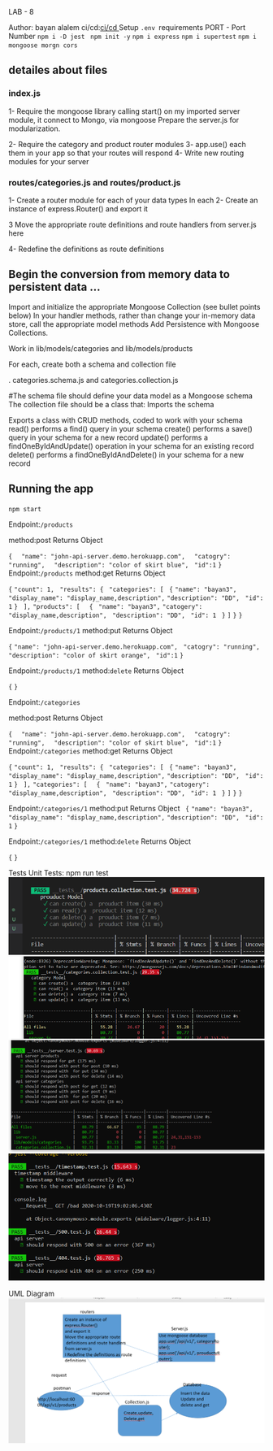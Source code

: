 LAB - 8 


Author: bayan alalem
ci/cd:[ci/cd ](https://github.com/bayan-97/api-server/actions)
Setup
`.env `requirements
PORT - Port Number
`npm i -D jest ` `npm init -y` `npm i express` `npm i supertest` `npm i mongoose morgn cors` 

## detailes about files
### index.js
1- Require the mongoose library
 calling start() on my imported server module, it connect to Mongo, via mongoose
Prepare the server.js for modularization.

2- Require the category and product router modules 
3- app.use() each them in your app so that your routes will respond
4- Write new routing modules for your server

### routes/categories.js and routes/product.js

1- Create a router module for each of your data types
In each
2- Create an instance of express.Router() and export it

3 Move the appropriate route definitions and route handlers from server.js here

4- Redefine the definitions as route definitions 

## Begin the conversion from memory data to persistent data …
Import and initialize the appropriate Mongoose Collection (see bullet points below)
In your handler methods, rather than change your in-memory data store, call the appropriate model methods
Add Persistence with Mongoose Collections.

Work in lib/models/categories and lib/models/products


For each, create both a schema and collection file

. categories.schema.js and categories.collection.js

#The schema file should define your data model as a Mongoose schema
The collection file should be a class that:
Imports the schema

Exports a class with CRUD methods, coded to work with your schema
read() performs a find() query in your schema
create() performs a save() query in your schema for a new record
update() performs a findOneByIdAndUpdate() operation in your schema for an existing record
delete() performs a findOneByIdAndDelete() in your schema for a new record

## Running the app

`npm start`

Endpoint:`/products`

method:post
Returns Object

`{`
`  "name": "john-api-server.demo.herokuapp.com",`
`  "catogry": "running",`
`  "description": "color of skirt blue",`
 ` "id":1`
`}`
Endpoint:`/products`
method:get
Returns Object

`{`
    `"count": 1,`
   ` "results": {`
       ` "categories": [`
           ` {`
                `"name": "bayan3",`
               ` "display_name": "display_name,description",`
                `"description": "DD",`
               ` "id": 1`
            `}`
       ` ],`
        `"products": [`
           `  {`
               ` "name": "bayan3",`
                `"catogery": "display_name,description",`
               ` "description": "DD",`
               ` "id": 1`
           ` }`
        `]`
    `}`
`}`

Endpoint:`/products/1`
method:put
Returns Object

`{`
  `"name": "john-api-server.demo.herokuapp.com",`
 ` "catogry": "running",`
 ` "description": "color of skirt orange",`
 ` "id":1`
`}`

Endpoint:`/products/1`
method:`delete`
Returns Object

`{`
`}`


Endpoint:`/categories`

method:post
Returns Object

`{`
`  "name": "john-api-server.demo.herokuapp.com",`
`  "catogry": "running",`
`  "description": "color of skirt blue",`
 ` "id":1`
`}`
Endpoint:`/categories`
method:get
Returns Object

`{`
    `"count": 1,`
   ` "results": {`
       ` "categories": [`
           ` {`
                `"name": "bayan3",`
               ` "display_name": "display_name,description",`
                `"description": "DD",`
               ` "id": 1`
            `}`
       ` ],`
        `"categories": [`
           `  {`
               ` "name": "bayan3",`
                `"catogery": "display_name,description",`
               ` "description": "DD",`
               ` "id": 1`
           ` }`
        `]`
    `}`
`}`

Endpoint:`/categories/1`
method:put
Returns Object
    ` {`
                `"name": "bayan3",`
               ` "display_name": "display_name,description",`
                `"description": "DD",`
               ` "id": 1`
            `}`

Endpoint:`/categories/1`
method:`delete`
Returns Object

`{`
`}`

Tests
Unit Tests: npm run test
![](lab8testCURD.PNG)
![](lab8testCurd1.PNG)
![](lab8testserver.PNG)
![](lab73.PNG)




UML Diagram
![](lab8url.PNG)